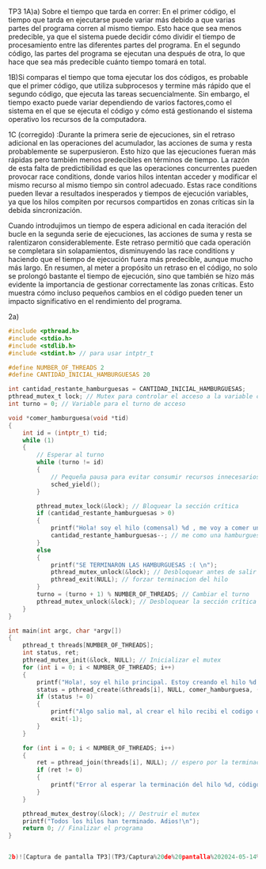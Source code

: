 TP3
1A)a) Sobre el tiempo que tarda en correr:
En el primer código, el tiempo que tarda en ejecutarse puede variar más debido a que varias partes del programa corren al mismo tiempo. Esto hace que sea menos predecible, ya que el sistema  puede decidir cómo dividir el tiempo de procesamiento entre las diferentes
partes del programa.
En el segundo código, las partes del programa se ejecutan una después de otra, lo que hace que sea más predecible cuánto tiempo tomará en total.

1B)Si comparas el tiempo que toma ejecutar los dos códigos, es probable que el primer código, que utiliza subprocesos y termine más rápido que el segundo código, que ejecuta las tareas secuencialmente. Sin embargo, el tiempo exacto puede variar dependiendo de varios factores,como el sistema en el que se ejecuta el código y cómo está gestionando el sistema operativo los recursos de la computadora.

1C (corregido) :Durante la primera serie de ejecuciones, sin el retraso adicional en las operaciones del acumulador, las acciones de suma y resta probablemente se superpusieron. Esto hizo que las ejecuciones fueran más rápidas pero también menos predecibles en términos de tiempo. La razón de esta falta de predictibilidad es que las operaciones concurrentes pueden provocar race conditions, donde varios hilos intentan acceder y modificar el mismo recurso al mismo tiempo sin control adecuado. Estas race conditions pueden llevar a resultados inesperados y tiempos de ejecución variables, ya que los hilos compiten por recursos compartidos en zonas críticas sin la debida sincronización.

Cuando introdujimos un tiempo de espera adicional en cada iteración del bucle en la segunda serie de ejecuciones, las acciones de suma y resta se ralentizaron considerablemente. Este retraso permitió que cada operación se completara sin solapamientos, disminuyendo las race conditions y haciendo que el tiempo de ejecución fuera más predecible, aunque mucho más largo. En resumen, al meter a propósito un retraso en el código, no solo se prolongó bastante el tiempo de ejecución, sino que también se hizo más evidente la importancia de gestionar correctamente las zonas críticas. Esto muestra cómo incluso pequeños cambios en el código pueden tener un impacto significativo en el rendimiento del programa.










2a)
```c
#include <pthread.h>
#include <stdio.h>
#include <stdlib.h>
#include <stdint.h> // para usar intptr_t

#define NUMBER_OF_THREADS 2
#define CANTIDAD_INICIAL_HAMBURGUESAS 20

int cantidad_restante_hamburguesas = CANTIDAD_INICIAL_HAMBURGUESAS;
pthread_mutex_t lock; // Mutex para controlar el acceso a la variable compartida
int turno = 0; // Variable para el turno de acceso

void *comer_hamburguesa(void *tid)
{
    int id = (intptr_t) tid;
    while (1)
    {
        // Esperar al turno
        while (turno != id)
        {
            // Pequeña pausa para evitar consumir recursos innecesarios
            sched_yield();
        }

        pthread_mutex_lock(&lock); // Bloquear la sección crítica
        if (cantidad_restante_hamburguesas > 0)
        {
            printf("Hola! soy el hilo (comensal) %d , me voy a comer una hamburguesa ! ya que todavia queda/n %d \n", id, cantidad_restante_hamburguesas);
            cantidad_restante_hamburguesas--; // me como una hamburguesa
        }
        else
        {
            printf("SE TERMINARON LAS HAMBURGUESAS :( \n");
            pthread_mutex_unlock(&lock); // Desbloquear antes de salir de la función
            pthread_exit(NULL); // forzar terminacion del hilo
        }
        turno = (turno + 1) % NUMBER_OF_THREADS; // Cambiar el turno
        pthread_mutex_unlock(&lock); // Desbloquear la sección crítica
    }
}

int main(int argc, char *argv[])
{
    pthread_t threads[NUMBER_OF_THREADS];
    int status, ret;
    pthread_mutex_init(&lock, NULL); // Inicializar el mutex
    for (int i = 0; i < NUMBER_OF_THREADS; i++)
    {
        printf("Hola!, soy el hilo principal. Estoy creando el hilo %d \n", i);
        status = pthread_create(&threads[i], NULL, comer_hamburguesa, (void *)(intptr_t)i);
        if (status != 0)
        {
            printf("Algo salio mal, al crear el hilo recibi el codigo de error %d \n", status);
            exit(-1);
        }
    }

    for (int i = 0; i < NUMBER_OF_THREADS; i++)
    {
        ret = pthread_join(threads[i], NULL); // espero por la terminacion de los hilos que cree
        if (ret != 0)
        {
            printf("Error al esperar la terminación del hilo %d, código de error %d \n", i, ret);
        }
    }

    pthread_mutex_destroy(&lock); // Destruir el mutex
    printf("Todos los hilos han terminado. Adios!\n");
    return 0; // Finalizar el programa
}


2b)![Captura de pantalla TP3](TP3/Captura%20de%20pantalla%202024-05-14%20184542.png)


    







